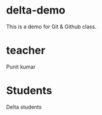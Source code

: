 # delta-demo
This is a demo for Git & Github class.

# teacher
Punit kumar

# Students
Delta students